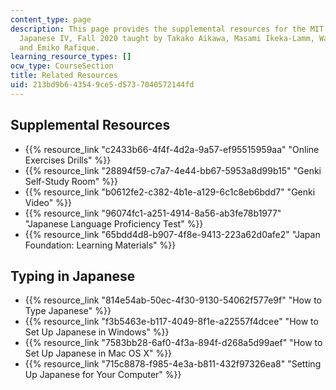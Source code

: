 ```yaml
---
content_type: page
description: This page provides the supplemental resources for the MIT course 21G.504
  Japanese IV, Fall 2020 taught by Takako Aikawa, Masami Ikeka-Lamm, Wakana Maekawa,
  and Emiko Rafique.
learning_resource_types: []
ocw_type: CourseSection
title: Related Resources
uid: 213bd9b6-4354-9ce5-d573-7040572144fd
---
```


Supplemental Resources
----------------------

*   {{% resource_link "c2433b66-4f4f-4d2a-9a57-ef95515959aa" "Online Exercises Drills" %}}
*   {{% resource_link "28894f59-c7a7-4e44-bb67-5953a8d99b15" "Genki Self-Study Room" %}}
*   {{% resource_link "b0612fe2-c382-4b1e-a129-6c1c8eb6bdd7" "Genki Video" %}}
*   {{% resource_link "96074fc1-a251-4914-8a56-ab3fe78b1977" "Japanese Language Proficiency Test" %}}
*   {{% resource_link "65bdd4d8-b907-4f8e-9413-223a62d0afe2" "Japan Foundation: Learning Materials" %}}

Typing in Japanese
------------------

*   {{% resource_link "814e54ab-50ec-4f30-9130-54062f577e9f" "How to Type Japanese" %}}
*   {{% resource_link "f3b5463e-b117-4049-8f1e-a22557f4dcee" "How to Set Up Japanese in Windows" %}}
*   {{% resource_link "7583bb28-6af0-4f3a-894f-d268a5d99aef" "How to Set Up Japanese in Mac OS X" %}}
*   {{% resource_link "715c8878-f985-4e3a-b811-432f97326ea8" "Setting Up Japanese for Your Computer" %}}